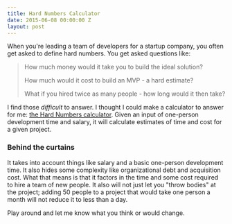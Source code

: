 ```yaml
---
title: Hard Numbers Calculator
date: 2015-06-08 00:00:00 Z
layout: post
---
```


When you're leading a team of developers for a startup company, you often get asked to define hard numbers. You get asked questions like:

> How much money would it take you to build the ideal solution?
> 
> How much would it cost to build an MVP - a hard estimate?
> 
> What if you hired twice as many people - how long would it then take?

I find those _difficult_ to answer. I thought I could make a calculator to answer for me: [the Hard Numbers calculator](/hard-numbers). Given an input of one-person development time and salary, it will calculate estimates of time and cost for a given project.

### Behind the curtains

It takes into account things like salary and a basic one-person development time. It also hides some complexity like organizational debt and acquisition cost. What that means is that it factors in the time and some cost required to hire a team of new people. It also will not just let you "throw bodies" at the project; adding 50 people to a project that would take one person a month will not reduce it to less than a day.

Play around and let me know what you think or would change.